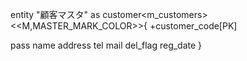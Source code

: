 entity "顧客マスタ" as customer<m_customers>
<<M,MASTER_MARK_COLOR>>{
  +customer_code[PK]
  
  pass
  name
  address
  tel
  mail
  del_flag
  reg_date
}
